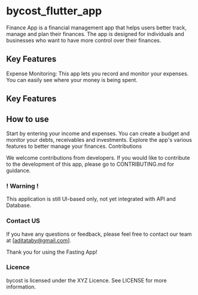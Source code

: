 # bycost_flutter_app

Finance App is a financial management app that helps users better track, manage and plan their finances. The app is designed for individuals and businesses who want to have more control over their finances.

## Key Features

Expense Monitoring: This app lets you record and monitor your expenses. You can easily see where your money is being spent.

## Key Features

## How to use
Start by entering your income and expenses.
You can create a budget and monitor your debts, receivables and investments.
Explore the app's various features to better manage your finances.
Contributions

We welcome contributions from developers. If you would like to contribute to the development of this app, please go to CONTRIBUTING.md for guidance.

### ! Warning !
This application is still UI-based only, not yet integrated with API and Database.

### Contact US
If you have any questions or feedback, please feel free to contact our team at [aditataby@gmail.com].

Thank you for using the Fasting App!

### Licence
bycost is licensed under the XYZ Licence. See LICENSE for more information.
